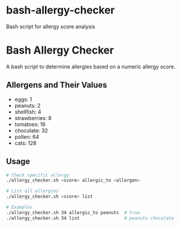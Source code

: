 # bash-allergy-checker
Bash script for allergy score analysis
# Bash Allergy Checker

A bash script to determine allergies based on a numeric allergy score.

## Allergens and Their Values

- eggs: 1
- peanuts: 2
- shellfish: 4
- strawberries: 8
- tomatoes: 16
- chocolate: 32
- pollen: 64
- cats: 128

## Usage

```bash
# Check specific allergy
./allergy_checker.sh <score> allergic_to <allergen>

# List all allergies
./allergy_checker.sh <score> list

# Examples
./allergy_checker.sh 34 allergic_to peanuts  # true
./allergy_checker.sh 34 list                 # peanuts chocolate
